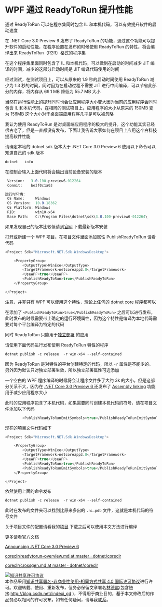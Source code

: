 # WPF 通过 ReadyToRun 提升性能

通过 ReadyToRun 可以在程序集同时包含 IL 和本机代码，可以有效提升软件的启动速度

<!--more-->
<!-- csdn -->

在 .NET Core 3.0 Preview 6 发布了 ReadyToRun 的功能，通过这个功能可以提升软件的启动性能，在程序设置在发布的时候使用 ReadyToRun 的特性，将会编译出来 ReadyToRun（R2R）格式的程序集

在这个程序集里面同时包含了 IL 和本机代码，可以做到在启动的时间减少 JIT 编译的时间，减少的这部分启动时间是 JIT 编译代码使用的时间

经过测试，在测试项目上，可以从原来的 1.9 秒的启动时间使用 ReadyToRun 减少为 1.3 秒的时间，同时因为在启动过程不需要 JIT 进行中间编译，可以节省此部分的内存，将内存从 69.1 MB 降低为 55.7 MB 大小

当然在运行性能上的提升同时也会让应用程序大小变大因为当前的应用程序会同时包含 IL 和本机代码，在相同的测试项目上，应用程序的大小从原来的 150MB 变为 156MB 这个大小对于桌面端应用程序几乎是可以被忽略

我认为使用 ReadyToRun 是对桌面端应用程序的极大的提升，这个功能其实已经很古老了，但是一直都没有发布，下面让我告诉大家如何在项目上应用这个白科技提高软件性能

请确定本地的 dotnet sdk 版本大于 .NET Core 3.0 Preview 6 使用以下命令可以知道自己的 sdk 版本

```csharp
dotnet --info
```

在控制台输入上面代码将会输出当前设备安装的版本

```csharp
 Version:   3.0.100-preview6-012264
 Commit:    be3f0c1a03

运行时环境:
 OS Name:     Windows
 OS Version:  10.0.18362
 OS Platform: Windows
 RID:         win10-x64
 Base Path:   C:\Program Files\dotnet\sdk\3.0.100-preview6-012264\
```

如果发现自己的版本比较低请到[官网](https://dotnet.microsoft.com/download/dotnet-core/3.0) 下载最新版本安装

打开或新建一个 WPF 项目，在项目文件里面添加属性 PublishReadyToRun 请看代码

```csharp
<Project Sdk="Microsoft.NET.Sdk.WindowsDesktop">

    <PropertyGroup>
        <OutputType>WinExe</OutputType>
        <TargetFramework>netcoreapp3.0</TargetFramework>
        <UseWPF>true</UseWPF>
        <PublishReadyToRun>true</PublishReadyToRun>
    </PropertyGroup>

</Project>
```

注意，并非只有 WPF 可以使用这个特性，理论上任何的 dotnet core 程序都可以

在添加了 `<PublishReadyToRun>true</PublishReadyToRun>` 之后可以进行发布，此时发布的时候需要带上确定的运行环境属性，因为这个特性是编译为本地代码需要对每个平台编译为特定的代码

同时 ReadyToRun 只能用于[独立部署](https://docs.microsoft.com/dotnet/core/deploying/) 的应用

请使用下面代码进行发布使用 ReadyToRun 特性的程序

```csharp
dotnet publish -c release  -r win-x64 --self-contained
```

因为 ReadyToRun 是对特性的平台创建特定的代码，所以 `-r` 属性是不能少的。另外因为默认只对独立部署生效，所以独立部署属性可选添加

一个空白的 WPF 程序编译的时候将会让程序文件多了大约 3k 的大小，但是这部分关系不大，因为在 [.NET Core 3.0 Preview 6 ](https://devblogs.microsoft.com/dotnet/announcing-net-core-3-0-preview-6/ ) 还发布了 [Assembly linking](https://aka.ms/dotnet-illink) 功能用于减少应用程序大小

此时的应用程序包含了本机代码，如果需要同时创建本机代码的符号，请在项目文件添加以下代码

```csharp
        <PublishReadyToRunEmitSymbols>true</PublishReadyToRunEmitSymbols>
```

现在的项目文件代码如下

```csharp
<Project Sdk="Microsoft.NET.Sdk.WindowsDesktop">

    <PropertyGroup>
        <OutputType>WinExe</OutputType>
        <TargetFramework>netcoreapp3.0</TargetFramework>
        <UseWPF>true</UseWPF>
        <PublishReadyToRun>true</PublishReadyToRun>
        <PublishReadyToRunEmitSymbols>true</PublishReadyToRunEmitSymbols>
    </PropertyGroup>

</Project>
```

依然使用上面的命令发布

```csharp
dotnet publish -c release  -r win-x64 --self-contained
```

此时在发布的文件夹可以找到比原来多出的 `.ni.pdb` 文件，这就是本机代码的符号文件

关于项目文件的配置请看我的[项目](https://github.com/lindexi/lindexi_gd/tree/36d9e70722f86bc8d03385868a99fc9c7719b504/FuhelerjaihuBuqibeayay) 下载之后可以使用本文方法进行编译

更多请看[官方文档](https://github.com/dotnet/coreclr/blob/master/Documentation/botr/readytorun-overview.md) 

[Announcing .NET Core 3.0 Preview 6 ](https://devblogs.microsoft.com/dotnet/announcing-net-core-3-0-preview-6/ )

[coreclr/readytorun-overview.md at master · dotnet/coreclr](https://github.com/dotnet/coreclr/blob/master/Documentation/botr/readytorun-overview.md )

[coreclr/crossgen.md at master · dotnet/coreclr](https://github.com/dotnet/coreclr/blob/master/Documentation/building/crossgen.md )

<a rel="license" href="http://creativecommons.org/licenses/by-nc-sa/4.0/"><img alt="知识共享许可协议" style="border-width:0" src="https://licensebuttons.net/l/by-nc-sa/4.0/88x31.png" /></a><br />本作品采用<a rel="license" href="http://creativecommons.org/licenses/by-nc-sa/4.0/">知识共享署名-非商业性使用-相同方式共享 4.0 国际许可协议</a>进行许可。欢迎转载、使用、重新发布，但务必保留文章署名[林德熙](http://blog.csdn.net/lindexi_gd)(包含链接:http://blog.csdn.net/lindexi_gd )，不得用于商业目的，基于本文修改后的作品务必以相同的许可发布。如有任何疑问，请与我[联系](mailto:lindexi_gd@163.com)。
